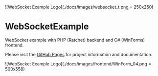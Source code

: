 ![WebSocket Example Logo](./docs/images/websocket_t.png = 250x250)

# WebSocketExample
WebSocket example with PHP (Ratchet) backend and C# (WinForms) frontend.

Please visit the [GitHub Pages](https://richteel.github.io/WebSocketExample/ "GitHub Pages") for project information and documentation.

![WebSocket Example Logo](./docs/images/frontend/WinForm_04.png = 500x558)